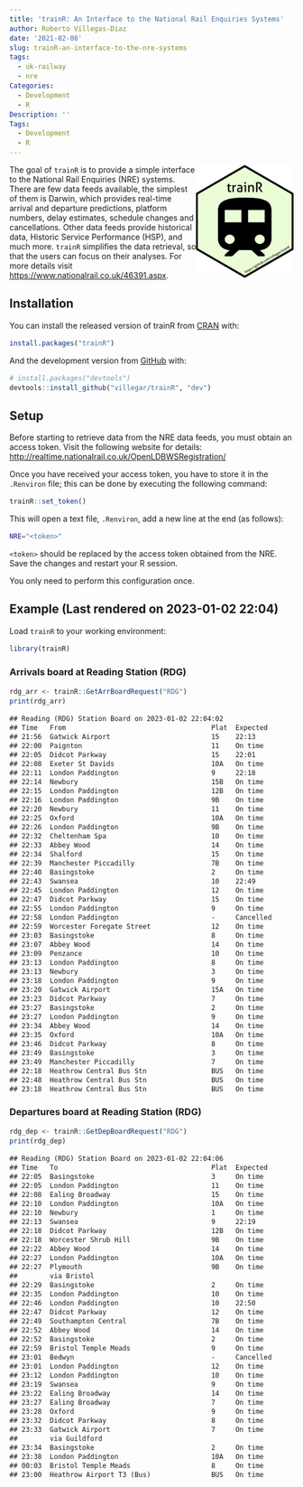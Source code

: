 ```yaml
---
title: 'trainR: An Interface to the National Rail Enquiries Systems'
author: Roberto Villegas-Diaz
date: '2021-02-08'
slug: trainR-an-interface-to-the-nre-systems
tags:
  - uk-railway
  - nre
Categories:
  - Development
  - R
Description: ''
Tags:
  - Development
  - R
---
```


<img src="https://raw.githubusercontent.com/villegar/trainR/main/inst/images/logo.png" alt="logo" align="right" height=200px/>

The goal of `trainR` is to provide a simple interface to the 
National Rail Enquiries (NRE) systems. There are few data feeds 
available, the simplest of them is Darwin, which provides real-time 
arrival and departure predictions, platform numbers, delay estimates, 
schedule changes and cancellations. Other data feeds provide historical 
data, Historic Service Performance (HSP), and much more. `trainR` 
simplifies the data retrieval, so that the users can focus on their 
analyses. For more details visit 
https://www.nationalrail.co.uk/46391.aspx.

## Installation

You can install the released version of trainR from [CRAN](https://CRAN.R-project.org) with:

``` r
install.packages("trainR")
```

And the development version from [GitHub](https://github.com/) with:

``` r
# install.packages("devtools")
devtools::install_github("villegar/trainR", "dev")
```

## Setup
Before starting to retrieve data from the NRE data feeds, you must obtain an access token. 
Visit the following website for details: http://realtime.nationalrail.co.uk/OpenLDBWSRegistration/

Once you have received your access token, you have to store it in the `.Renviron` file; this can be 
done by executing the following command:


```r
trainR::set_token()
```

This will open a text file, `.Renviron`, add a new line at the end (as follows):

```bash
NRE="<token>"
```

`<token>` should be replaced by the access token obtained from the NRE. Save the changes and restart 
your R session.

You only need to perform this configuration once.

## Example (Last rendered on 2023-01-02 22:04)

Load `trainR` to your working environment:

```r
library(trainR)
```

### Arrivals board at Reading Station (RDG)


```r
rdg_arr <- trainR::GetArrBoardRequest("RDG")
print(rdg_arr)
```

```
## Reading (RDG) Station Board on 2023-01-02 22:04:02
## Time   From                                    Plat  Expected
## 21:56  Gatwick Airport                         15    22:13
## 22:00  Paignton                                11    On time
## 22:05  Didcot Parkway                          15    22:01
## 22:08  Exeter St Davids                        10A   On time
## 22:11  London Paddington                       9     22:18
## 22:14  Newbury                                 15B   On time
## 22:15  London Paddington                       12B   On time
## 22:16  London Paddington                       9B    On time
## 22:20  Newbury                                 11    On time
## 22:25  Oxford                                  10A   On time
## 22:26  London Paddington                       9B    On time
## 22:32  Cheltenham Spa                          10    On time
## 22:33  Abbey Wood                              14    On time
## 22:34  Shalford                                15    On time
## 22:39  Manchester Piccadilly                   7B    On time
## 22:40  Basingstoke                             2     On time
## 22:43  Swansea                                 10    22:49
## 22:45  London Paddington                       12    On time
## 22:47  Didcot Parkway                          15    On time
## 22:55  London Paddington                       9     On time
## 22:58  London Paddington                       -     Cancelled
## 22:59  Worcester Foregate Street               12    On time
## 23:03  Basingstoke                             8     On time
## 23:07  Abbey Wood                              14    On time
## 23:09  Penzance                                10    On time
## 23:13  London Paddington                       8     On time
## 23:13  Newbury                                 3     On time
## 23:18  London Paddington                       9     On time
## 23:20  Gatwick Airport                         15A   On time
## 23:23  Didcot Parkway                          7     On time
## 23:27  Basingstoke                             2     On time
## 23:27  London Paddington                       9     On time
## 23:34  Abbey Wood                              14    On time
## 23:35  Oxford                                  10A   On time
## 23:46  Didcot Parkway                          8     On time
## 23:49  Basingstoke                             3     On time
## 23:49  Manchester Piccadilly                   7     On time
## 22:18  Heathrow Central Bus Stn                BUS   On time
## 22:48  Heathrow Central Bus Stn                BUS   On time
## 23:18  Heathrow Central Bus Stn                BUS   On time
```

### Departures board at Reading Station (RDG)


```r
rdg_dep <- trainR::GetDepBoardRequest("RDG")
print(rdg_dep)
```

```
## Reading (RDG) Station Board on 2023-01-02 22:04:06
## Time   To                                      Plat  Expected
## 22:05  Basingstoke                             3     On time
## 22:05  London Paddington                       11    On time
## 22:08  Ealing Broadway                         15    On time
## 22:10  London Paddington                       10A   On time
## 22:10  Newbury                                 1     On time
## 22:13  Swansea                                 9     22:19
## 22:18  Didcot Parkway                          12B   On time
## 22:18  Worcester Shrub Hill                    9B    On time
## 22:22  Abbey Wood                              14    On time
## 22:27  London Paddington                       10A   On time
## 22:27  Plymouth                                9B    On time
##        via Bristol                             
## 22:29  Basingstoke                             2     On time
## 22:35  London Paddington                       10    On time
## 22:46  London Paddington                       10    22:50
## 22:47  Didcot Parkway                          12    On time
## 22:49  Southampton Central                     7B    On time
## 22:52  Abbey Wood                              14    On time
## 22:52  Basingstoke                             2     On time
## 22:59  Bristol Temple Meads                    9     On time
## 23:01  Bedwyn                                  -     Cancelled
## 23:01  London Paddington                       12    On time
## 23:12  London Paddington                       10    On time
## 23:19  Swansea                                 9     On time
## 23:22  Ealing Broadway                         14    On time
## 23:27  Ealing Broadway                         7     On time
## 23:28  Oxford                                  9     On time
## 23:32  Didcot Parkway                          8     On time
## 23:33  Gatwick Airport                         7     On time
##        via Guildford                           
## 23:34  Basingstoke                             2     On time
## 23:38  London Paddington                       10A   On time
## 00:03  Bristol Temple Meads                    8     On time
## 23:00  Heathrow Airport T3 (Bus)               BUS   On time
```
